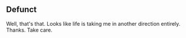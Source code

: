 ## Defunct

Well, that's that. Looks like life is taking me in another direction entirely. Thanks. Take care.

